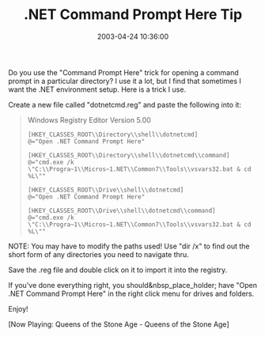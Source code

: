 ﻿---
layout: post
title: ".NET Command Prompt Here Tip"
comments: false
date: 2003-04-24 10:36:00
categories:
 - Technology
subtext-id: 7e75d82d-bba5-4018-bf83-b74f0e38300a
alias: /blog/NET-Command-Prompt-Here-Tip.aspx
---


Do you use the "Command Prompt Here" trick for opening a command prompt in a particular directory? I use it a lot, but I find that sometimes I want the .NET environment setup. Here is a trick I use.

Create a new file called "dotnetcmd.reg" and paste the following into it:

> Windows Registry Editor Version 5.00
>     
>     [HKEY_CLASSES_ROOT\\Directory\\shell\\dotnetcmd]  
>     @="Open .NET Command Prompt Here"
>     
>     [HKEY_CLASSES_ROOT\\Directory\\shell\\dotnetcmd\\command]  
>     @="cmd.exe /k \"C:\\Progra~1\\Micros~1.NET\\Common7\\Tools\\vsvars32.bat & cd %L\""
>     
>     [HKEY_CLASSES_ROOT\\Drive\\shell\\dotnetcmd]  
>     @="Open .NET Command Prompt Here"
>     
>     [HKEY_CLASSES_ROOT\\Drive\\shell\\dotnetcmd\\command]  
>     @="cmd.exe /k \"C:\\Progra~1\\Micros~1.NET\\Common7\\Tools\\vsvars32.bat & cd %L\""

NOTE: You may have to modify the paths used! Use "dir /x" to find out the short form of any directories you need to navigate thru.

Save the .reg file and double click on it to import it into the registry.

If you've done everything right, you should&nbsp_place_holder; have "Open .NET Command Prompt Here" in the right click menu for drives and folders.

Enjoy!

[Now Playing: Queens of the Stone Age - Queens of the Stone Age]
